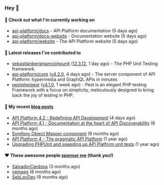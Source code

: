 ### Hey 👋

#### 👷 Check out what I'm currently working on

- [api-platform/docs](https://github.com/api-platform/docs) - API Platform documentation (5 days ago)
- [api-platform/docs-website](https://github.com/api-platform/docs-website) - Documentation website (5 days ago)
- [api-platform/website](https://github.com/api-platform/website) - The API Platform website (5 days ago)

#### 🔭 Latest releases I've contributed to

- [sebastianbergmann/phpunit](https://github.com/sebastianbergmann/phpunit) ([12.3.12](https://github.com/sebastianbergmann/phpunit/releases/tag/12.3.12), 1 day ago) - The PHP Unit Testing framework.
- [api-platform/core](https://github.com/api-platform/core) ([v4.2.0](https://github.com/api-platform/core/releases/tag/v4.2.0), 4 days ago) - The server component of API Platform: hypermedia and GraphQL APIs in minutes
- [pestphp/pest](https://github.com/pestphp/pest) ([v4.1.0](https://github.com/pestphp/pest/releases/tag/v4.1.0), 1 week ago) - Pest is an elegant PHP testing Framework with a focus on simplicity, meticulously designed to bring back the joy of testing in PHP.

#### 📜 My recent [blog posts](https://soyuka.me)

- [API Platform 4.2 - Redefining API Development](https://soyuka.me/api-platform-4-2-redefining-api-development/) (4 days ago)
- [API Platform 4.1 - Documentation at the heart of API Discoverability](https://soyuka.me/api-platform-4-1-documentation-heart-api-discoverability/) (6 months ago)
- [Symfony Object Mapper component](https://soyuka.me/symfony-object-mapper-component/) (9 months ago)
- [API Platform 4 - The pragmatic API Platform](https://soyuka.me/api-platform-4-the-pragmatic-api-platform/) (1 year ago)
- [Upgrading PHPUnit and speeding up API Platform unit tests](https://soyuka.me/upgrading-phpunit-and-speeding-up-api-platform-unit-tests/) (1 year ago)

#### ❤️ These awesome people [sponsor me](https://github.com/sponsors/soyuka) (thank you!)

- [SalvadorCardona](https://github.com/SalvadorCardona) (3 months ago)
- [vemaeg](https://github.com/vemaeg) (6 months ago)
- [SebLevDev](https://github.com/SebLevDev) (9 months ago)
